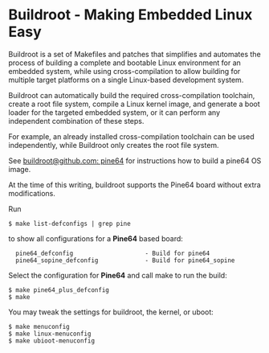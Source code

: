 # Buildroot - Making Embedded Linux Easy

Buildroot is a set of Makefiles and patches that simplifies and automates the process of building a complete and bootable Linux environment for an embedded system, while using cross-compilation to allow building for multiple target platforms on a single Linux-based development system.

Buildroot can automatically build the required cross-compilation toolchain, create a root file system, compile a Linux kernel image, and generate a boot loader for the targeted embedded system, or it can perform any independent combination of these steps.

For example, an already installed cross-compilation toolchain can be used independently, while Buildroot only creates the root file system.

See [buildroot@github.com: pine64](https://github.com/buildroot/buildroot/tree/master/board/pine64/pine64)
for instructions how to build a pine64 OS image.


At the time of this writing, buildroot supports the Pine64 board without extra modifications.

Run
```
$ make list-defconfigs | grep pine
```

to show all configurations for a **Pine64** based board:

```
  pine64_defconfig                    - Build for pine64
  pine64_sopine_defconfig             - Build for pine64_sopine

```

Select the configuration for **Pine64** and call make to run the build:

```
$ make pine64_plus_defconfig
$ make

```


You may tweak the settings for buildroot, the kernel, or uboot:
```
$ make menuconfig
$ make linux-menuconfig
$ make ubioot-menuconfig

```
